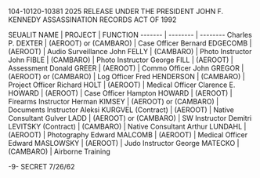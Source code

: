 104-10120-10381 2025 RELEASE UNDER THE PRESIDENT JOHN F. KENNEDY ASSASSINATION RECORDS ACT OF 1992

SEUALIT
NAME | PROJECT | FUNCTION
------- | -------- | --------
Charles P. DEXTER | (AEROOT) or (CAMBARO) | Case Officer
Bernard EDGECOMB | (AEROOT) | Audio Surveillance
John FELLY | (CAMBARO) | Photo Instructor
John FIBLE | (CAMBARO) | Photo Instructor
George FILL | (AEROOT) | Assessment
Donald GREER | (AEROOT) | Commo Officer
John GREGOR | (AEROOT) or (CAMBARO) | Log Officer
Fred HENDERSON | (CAMBARO) | Project Officer
Richard HOLT | (AEROOT) | Medical Officer
Clarence E. HOWARD | (AEROOT) | Case Officer
Hampton HOWARD | (AEROOT) | Firearms Instructor
Herman KIMSEY | (AEROOT) or (CAMBARO) | Documents Instructor
Aleksi KURGVEL (Contract) | (AEROOT) | Native Consultant
Gulver LADD | (AEROOT) or (CAMBARO) | SW Instructor
Demitri LEVITSKY (Contract) | (CAMBARO) | Native Consultant
Arthur LUNDAHL | (AEROOT) | Photography
Edward MALCOMB | (AEROOT) | Medical Officer
Edward MASLOWSKY | (AEROOT) | Judo Instructor
George MATECKO | (CAMBARO) | Airborne Training

-9-
SECRET
7/26/62
